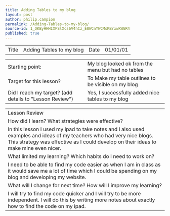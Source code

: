 ```yaml
---
title: Adding Tables to my blog
layout: post
author: philip.campion
permalink: /Adding-Tables-to-my-blog/
source-id: 1_QKByHHHIXPSlXcs6V4hCz_E8WCnYWCMsKBrxwKWGR4
published: true
---
```

<table>
  <tr>
    <td>Title</td>
    <td>Adding Tables to my blog</td>
    <td>Date</td>
    <td>01/01/01</td>
  </tr>
</table>


<table>
  <tr>
    <td>Starting point:</td>
    <td>My blog looked ok from the menu but had no tables</td>
  </tr>
  <tr>
    <td>Target for this lesson?</td>
    <td>To Make my table outlines to be visible on my blog</td>
  </tr>
  <tr>
    <td>Did I reach my target? 
(add details to "Lesson Review")</td>
    <td> Yes, I successfully added nice tables to my blog</td>
  </tr>
</table>


<table>
  <tr>
    <td>Lesson Review</td>
  </tr>
  <tr>
    <td>How did I learn? What strategies were effective? </td>
  </tr>
  <tr>
    <td>In this lesson I used my ipad to take notes and I also used examples and ideas of my teachers who had very nice blogs. This strategy was effective as I could develop on their ideas to make mine even nicer.</td>
  </tr>
  <tr>
    <td>What limited my learning? Which habits do I need to work on? </td>
  </tr>
  <tr>
    <td>I need to be able to find my code easier as when I am in class as it would save me a lot of time which I could be spending on my blog and developing my website.</td>
  </tr>
  <tr>
    <td>What will I change for next time? How will I improve my learning?</td>
  </tr>
  <tr>
    <td>I will try to find my code quicker and I will try to be more independent. I will do this by writing more notes about exactly how to find the code on my ipad.</td>
  </tr>
</table>



